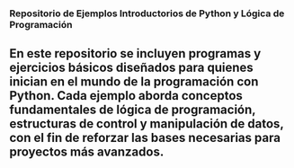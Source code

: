 ### Repositorio de Ejemplos Introductorios de Python y Lógica de Programación
## En este repositorio se incluyen programas y ejercicios básicos diseñados para quienes inician en el mundo de la programación con Python. Cada ejemplo aborda conceptos fundamentales de lógica de programación, estructuras de control y manipulación de datos, con el fin de reforzar las bases necesarias para proyectos más avanzados.
